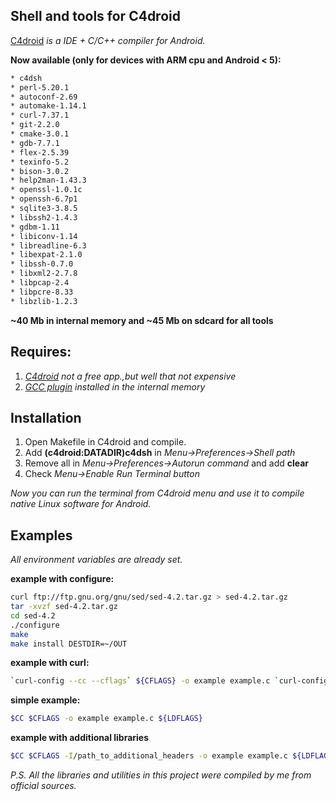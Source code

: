 Shell and tools for C4droid
----------------------------
[C4droid] *is a IDE + C/C++ compiler for Android.*

**Now available (only for devices with ARM cpu and Android < 5):**
```sh
* c4dsh
* perl-5.20.1
* autoconf-2.69
* automake-1.14.1
* curl-7.37.1
* git-2.2.0
* cmake-3.0.1
* gdb-7.7.1
* flex-2.5.39
* texinfo-5.2
* bison-3.0.2
* help2man-1.43.3
* openssl-1.0.1c
* openssh-6.7p1
* sqlite3-3.8.5
* libssh2-1.4.3
* gdbm-1.11
* libiconv-1.14
* libreadline-6.3
* libexpat-2.1.0
* libssh-0.7.0
* libxml2-2.7.8
* libpcap-2.4
* libpcre-8.33
* libzlib-1.2.3
```
**~40 Mb in internal memory and ~45 Mb on sdcard for all tools**

**Requires:**
----------------
1. *[C4droid] not a free app.,but well that not expensive*
2. *[GCC plugin] installed in the internal memory*

Installation
--------------

1.  Open Makefile in C4droid and compile.
2.  Add **(c4droid:DATADIR)c4dsh**  in *Menu->Preferences->Shell path*
3.  Remove all in *Menu->Preferences->Autorun command* and add **clear**
4.  Check *Menu->Enable Run Terminal button*

*Now you can run the terminal from C4droid menu and use it*
*to compile native Linux software for Android.*

Examples
---------
*All environment variables are already set.*

**example with configure:**
```sh
curl ftp://ftp.gnu.org/gnu/sed/sed-4.2.tar.gz > sed-4.2.tar.gz
tar -xvzf sed-4.2.tar.gz
cd sed-4.2
./configure
make
make install DESTDIR=~/OUT
```
**example with curl:**
```sh
`curl-config --cc --cflags` ${CFLAGS} -o example example.c `curl-config --libs` ${LDFLAGS}
```
**simple example:**
```sh
$CC $CFLAGS -o example example.c ${LDFLAGS}
```
**example with additional libraries**
```sh
$CC $CFLAGS -I/path_to_additional_headers -o example example.c ${LDFLAGS} -L/path_to_additional_libraries -ladditional_lib_1 -ladditional_lib_2 ...etc.
```
*P.S. All the libraries and utilities in this project were compiled by*
*me from official sources.*

[C4droid]:https://play.google.com/store/apps/details?id=com.n0n3m4.droidc
[GCC plugin]:https://play.google.com/store/apps/details?id=com.n0n3m4.gcc4droid

